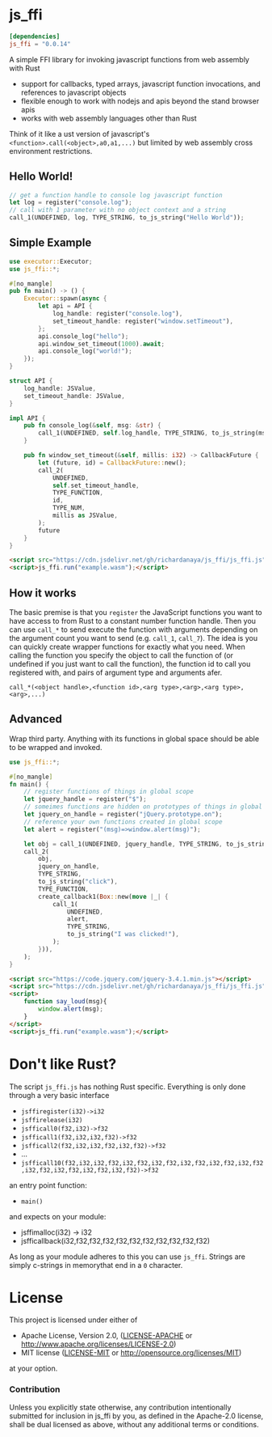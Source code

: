 # js_ffi

```toml
[dependencies]
js_ffi = "0.0.14"
```

A simple FFI library for invoking javascript functions from web assembly with Rust
* support for callbacks, typed arrays, javascript function invocations, and references to javascript objects
* flexible enough to work with nodejs and apis beyond the stand browser apis
* works with web assembly languages other than Rust

Think of it like a ust version of javascript's `<function>.call(<object>,a0,a1,...)` but limited by web assembly cross environment restrictions.

## Hello World!

```rust
// get a function handle to console log javascript function
let log = register("console.log");
// call with 1 parameter with no object context and a string
call_1(UNDEFINED, log, TYPE_STRING, to_js_string("Hello World"));
```

## Simple Example

```rust
use executor::Executor;
use js_ffi::*;

#[no_mangle]
pub fn main() -> () {
    Executor::spawn(async {
        let api = API {
            log_handle: register("console.log"),
            set_timeout_handle: register("window.setTimeout"),
        };
        api.console_log("hello");
        api.window_set_timeout(1000).await;
        api.console_log("world!");
    });
}

struct API {
    log_handle: JSValue,
    set_timeout_handle: JSValue,
}

impl API {
    pub fn console_log(&self, msg: &str) {
        call_1(UNDEFINED, self.log_handle, TYPE_STRING, to_js_string(msg));
    }

    pub fn window_set_timeout(&self, millis: i32) -> CallbackFuture {
        let (future, id) = CallbackFuture::new();
        call_2(
            UNDEFINED,
            self.set_timeout_handle,
            TYPE_FUNCTION,
            id,
            TYPE_NUM,
            millis as JSValue,
        );
        future
    }
}
```

```html
<script src="https://cdn.jsdelivr.net/gh/richardanaya/js_ffi/js_ffi.js"></script>
<script>js_ffi.run("example.wasm");</script>
```

## How it works

The basic premise is that you `register` the JavaScript functions you want to have access to from Rust to a constant number function handle. Then you can use `call_*` to send execute the function with arguments depending on the argument count you  want to send (e.g. `call_1`, `call_7`). The idea is you can quickly create wrapper functions for exactly what you need. When calling the function you specify the object to call the function of (or undefined if you just want to call the function), the function id to call you registered with, and pairs of argument type and arguments afer.

`call_*(<object handle>,<function id>,<arg type>,<arg>,<arg type>,<arg>,...)`

## Advanced

Wrap third party. Anything with its functions in global space should be able to be wrapped and invoked.

```rust
use js_ffi::*;

#[no_mangle]
fn main() {
    // register functions of things in global scope
    let jquery_handle = register("$");
    // someimes functions are hidden on prototypes of things in global scope
    let jquery_on_handle = register("jQuery.prototype.on");
    // reference your own functions created in global scope
    let alert = register("(msg)=>window.alert(msg)");

    let obj = call_1(UNDEFINED, jquery_handle, TYPE_STRING, to_js_string("body"));
    call_2(
        obj,
        jquery_on_handle,
        TYPE_STRING,
        to_js_string("click"),
        TYPE_FUNCTION,
        create_callback1(Box::new(move |_| {
            call_1(
                UNDEFINED,
                alert,
                TYPE_STRING,
                to_js_string("I was clicked!"),
            );
        })),
    );
}
```

```html
<script src="https://code.jquery.com/jquery-3.4.1.min.js"></script>
<script src="https://cdn.jsdelivr.net/gh/richardanaya/js_ffi/js_ffi.js"></script>
<script>
    function say_loud(msg){
        window.alert(msg);
    }
</script>
<script>js_ffi.run("example.wasm");</script>
```

# Don't like Rust?

The script `js_ffi.js` has nothing Rust specific.  Everything is only done through a very basic interface

* `jsffiregister(i32)->i32`
* `jsffirelease(i32)`
* `jsfficall0(f32,i32)->f32`
* `jsfficall1(f32,i32,i32,f32)->f32`
* `jsfficall2(f32,i32,i32,f32,i32,f32)->f32`
* ...
* `jsfficall10(f32,i32,i32,f32,i32,f32,i32,f32,i32,f32,i32,f32,i32,f32,i32,f32,i32,f32,i32,f32,i32,f32)->f32`

an entry point function:

* `main()`

and expects on your module:

* jsffimalloc(i32) -> i32
* jsfficallback(i32,f32,f32,f32,f32,f32,f32,f32,f32,f32,f32)

As long as your module adheres to this you can use `js_ffi`. Strings are simply c-strings in memorythat end in a `0` character.

# License

This project is licensed under either of

 * Apache License, Version 2.0, ([LICENSE-APACHE](LICENSE-APACHE) or
   http://www.apache.org/licenses/LICENSE-2.0)
 * MIT license ([LICENSE-MIT](LICENSE-MIT) or
   http://opensource.org/licenses/MIT)

at your option.

### Contribution

Unless you explicitly state otherwise, any contribution intentionally submitted
for inclusion in js_ffi by you, as defined in the Apache-2.0 license, shall be
dual licensed as above, without any additional terms or conditions.
